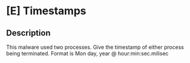 # [E] Timestamps

## Description

This malware used two processes. Give the timestamp of either process being terminated. Format is Mon day, year @ hour:min:sec.milisec

